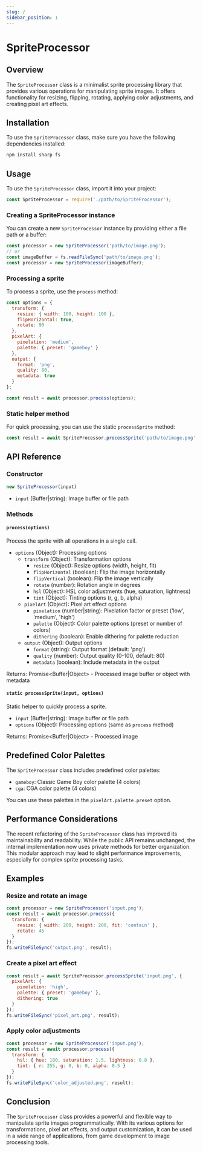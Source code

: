 ```yaml
---
slug: /
sidebar_position: 1
---
```

# SpriteProcessor

## Overview

The `SpriteProcessor` class is a minimalist sprite processing library that provides various operations for manipulating sprite images. It offers functionality for resizing, flipping, rotating, applying color adjustments, and creating pixel art effects.

## Installation

To use the `SpriteProcessor` class, make sure you have the following dependencies installed:

```bash
npm install sharp fs
```

## Usage

To use the `SpriteProcessor` class, import it into your project:

```javascript
const SpriteProcessor = require('./path/to/SpriteProcessor');
```

### Creating a SpriteProcessor instance

You can create a new `SpriteProcessor` instance by providing either a file path or a buffer:

```javascript
const processor = new SpriteProcessor('path/to/image.png');
// or
const imageBuffer = fs.readFileSync('path/to/image.png');
const processor = new SpriteProcessor(imageBuffer);
```

### Processing a sprite

To process a sprite, use the `process` method:

```javascript
const options = {
  transform: {
    resize: { width: 100, height: 100 },
    flipHorizontal: true,
    rotate: 90
  },
  pixelArt: {
    pixelation: 'medium',
    palette: { preset: 'gameboy' }
  },
  output: {
    format: 'png',
    quality: 80,
    metadata: true
  }
};

const result = await processor.process(options);
```

### Static helper method

For quick processing, you can use the static `processSprite` method:

```javascript
const result = await SpriteProcessor.processSprite('path/to/image.png', options);
```

## API Reference

### Constructor

```javascript
new SpriteProcessor(input)
```

- `input` (Buffer|string): Image buffer or file path

### Methods

#### `process(options)`

Process the sprite with all operations in a single call.

- `options` (Object): Processing options
  - `transform` (Object): Transformation options
    - `resize` (Object): Resize options (width, height, fit)
    - `flipHorizontal` (boolean): Flip the image horizontally
    - `flipVertical` (boolean): Flip the image vertically
    - `rotate` (number): Rotation angle in degrees
    - `hsl` (Object): HSL color adjustments (hue, saturation, lightness)
    - `tint` (Object): Tinting options (r, g, b, alpha)
  - `pixelArt` (Object): Pixel art effect options
    - `pixelation` (number|string): Pixelation factor or preset ('low', 'medium', 'high')
    - `palette` (Object): Color palette options (preset or number of colors)
    - `dithering` (boolean): Enable dithering for palette reduction
  - `output` (Object): Output options
    - `format` (string): Output format (default: 'png')
    - `quality` (number): Output quality (0-100, default: 80)
    - `metadata` (boolean): Include metadata in the output

Returns: Promise<Buffer|Object> - Processed image buffer or object with metadata

#### `static processSprite(input, options)`

Static helper to quickly process a sprite.

- `input` (Buffer|string): Image buffer or file path
- `options` (Object): Processing options (same as `process` method)

Returns: Promise<Buffer|Object> - Processed image

## Predefined Color Palettes

The `SpriteProcessor` class includes predefined color palettes:

- `gameboy`: Classic Game Boy color palette (4 colors)
- `cga`: CGA color palette (4 colors)

You can use these palettes in the `pixelArt.palette.preset` option.

## Performance Considerations

The recent refactoring of the `SpriteProcessor` class has improved its maintainability and readability. While the public API remains unchanged, the internal implementation now uses private methods for better organization. This modular approach may lead to slight performance improvements, especially for complex sprite processing tasks.

## Examples

### Resize and rotate an image

```javascript
const processor = new SpriteProcessor('input.png');
const result = await processor.process({
  transform: {
    resize: { width: 200, height: 200, fit: 'contain' },
    rotate: 45
  }
});
fs.writeFileSync('output.png', result);
```

### Create a pixel art effect

```javascript
const result = await SpriteProcessor.processSprite('input.png', {
  pixelArt: {
    pixelation: 'high',
    palette: { preset: 'gameboy' },
    dithering: true
  }
});
fs.writeFileSync('pixel_art.png', result);
```

### Apply color adjustments

```javascript
const processor = new SpriteProcessor('input.png');
const result = await processor.process({
  transform: {
    hsl: { hue: 180, saturation: 1.5, lightness: 0.8 },
    tint: { r: 255, g: 0, b: 0, alpha: 0.5 }
  }
});
fs.writeFileSync('color_adjusted.png', result);
```

## Conclusion

The `SpriteProcessor` class provides a powerful and flexible way to manipulate sprite images programmatically. With its various options for transformations, pixel art effects, and output customization, it can be used in a wide range of applications, from game development to image processing tools.

